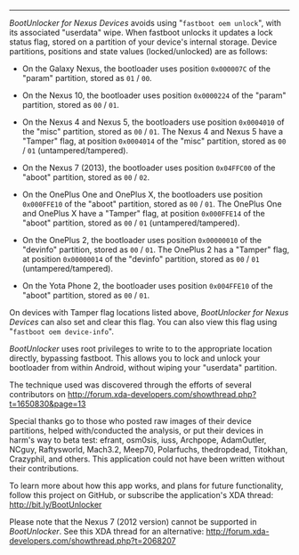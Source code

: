 ---


*BootUnlocker for Nexus Devices* avoids using "`fastboot oem
unlock`", with its associated "userdata" wipe. When fastboot unlocks
it updates a lock status flag, stored on a partition of your device's
internal storage. Device partitions, positions and state values
(locked/unlocked) are as follows:


* On the Galaxy Nexus, the bootloader uses position
  `0x000007C` of the "param" partition, stored as `01` / `00`.

* On the Nexus 10, the bootloader uses position
  `0x0000224` of the "param" partition, stored as `00` / `01`.

* On the Nexus 4 and Nexus 5, the bootloaders use position
  `0x0004010` of the "misc" partition, stored as `00` / `01`.
  The Nexus 4 and Nexus 5 have a "Tamper" flag, at position
  `0x0004014` of the "misc" partition, stored as `00` / `01` (untampered/tampered).

* On the Nexus 7 (2013), the bootloader uses position
  `0x04FFC00` of the "aboot" partition, stored as `00` / `02`.

* On the OnePlus One and OnePlus X, the bootloaders use position
  `0x000FFE10` of the "aboot" partition, stored as `00` / `01`.
  The OnePlus One and OnePlus X have a "Tamper" flag, at position
  `0x000FFE14` of the "aboot" partition, stored as `00` / `01` (untampered/tampered).

* On the OnePlus 2, the bootloader uses position
  `0x00000010` of the "devinfo" partition, stored as `00` / `01`.
  The OnePlus 2 has a "Tamper" flag, at position
  `0x00000014` of the "devinfo" partition, stored as `00` / `01` (untampered/tampered).

* On the Yota Phone 2, the bootloader uses position
  `0x004FFE10` of the "aboot" partition, stored as `00` / `01`.

On devices with Tamper flag locations listed above,
*BootUnlocker for Nexus Devices* can also set and clear this flag.
You can also view this flag using "`fastboot oem device-info`".

*BootUnlocker* uses root privileges to write to to the appropriate
location directly, bypassing fastboot. This allows you to lock and
unlock your bootloader from within Android, without wiping your
"userdata" partition.

The technique used was discovered through the efforts of several
contributors on <http://forum.xda-developers.com/showthread.php?t=1650830&page=13>

Special thanks go to those who posted raw images of their device
partitions, helped with/conducted the analysis, or put their devices in
harm's way to beta test: efrant, osm0sis, iuss, Archpope, AdamOutler,
NCguy, Raftysworld, Mach3.2, Meep70, Polarfuchs, thedropdead, Titokhan,
Crazyphil, and others. This application could not have been written without
their contributions.

To learn more about how this app works, and plans for future
functionality, follow this project on GitHub, or subscribe the
application's XDA thread: <http://bit.ly/BootUnlocker>

Please note that the Nexus 7 (2012 version) cannot be supported
in *BootUnlocker*. See this XDA thread for an alternative:
<http://forum.xda-developers.com/showthread.php?t=2068207>
